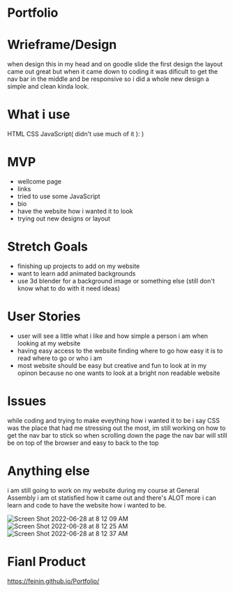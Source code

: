 # Portfolio

# Wrieframe/Design
when design this in my head and on goodle slide the first design the layout came out great but when it came down to coding it was dificult to get the nav bar in the middle and be responsive so i did a whole new design a simple and clean kinda look.

# What i use
HTML
CSS
JavaScript( didn't use much of it ): )

# MVP
- wellcome page
- links
- tried to use some JavaScript
- bio 
- have the website how i wanted it to look
- trying out new designs or layout

# Stretch Goals 
- finishing up projects to add on my website
- want to learn add animated backgrounds
- use 3d blender for a background image or something else (still don't know what to do with it need ideas)

# User Stories 
- user will see a little what i like and how simple a person i am when looking at my website
- having easy access to the website finding where to go how easy it is to read where to go or who i am 
- most website should be easy but creative and fun to look at in my opinon because no one wants to look at a bright non readable website

# Issues 
while coding and trying to make eveything how i wanted it to be i say CSS was the place that had me stressing out the most, im still working on how to get the nav bar to stick so when scrolling down the page the nav bar will still be on top of the browser and easy to back to the top

# Anything else
i am still going to work on my website during my course at General Assembly i am ot statisfied how it came out and there's ALOT more i can learn and code to have the website how i wanted to be.

![Screen Shot 2022-06-28 at 8 12 09 AM](https://user-images.githubusercontent.com/101943583/176215846-c16952be-3782-4a7b-99c2-ac9becd9bbb3.png)![Screen Shot 2022-06-28 at 8 12 25 AM](https://user-images.githubusercontent.com/101943583/176215873-bd265a4a-a147-4a47-94be-cf0a18497f81.png)
![Screen Shot 2022-06-28 at 8 12 37 AM](https://user-images.githubusercontent.com/101943583/176215893-cf50abe3-9b5b-49d5-8d1b-bdccbd6a8701.png)

# Fianl Product
https://feinin.github.io/Portfolio/
